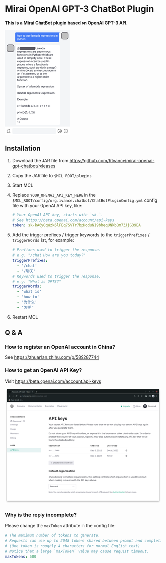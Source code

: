 # Mirai OpenAI GPT-3 ChatBot Plugin

**This is a Mirai ChatBot plugin based on OpenAI GPT-3 API.**

<img src="./assets/chatbot.png" alt="chatbot" style="zoom:33%;" />



## Installation

1. Download the JAR file from https://github.com/RIvance/mirai-openai-gpt-chatbot/releases

2. Copy the JAR file to `$MCL_ROOT/plugins`

3. Start MCL

4. Replace `YOUR_OPENAI_API_KEY_HERE` in the `$MCL_ROOT/config/org.ivance.chatbot/ChatBotPluginConfig.yml` config file with your OpenAI API key, like:

   ```yml
   # Your OpenAI API key, starts with `sk-`.
   # See https://beta.openai.com/account/api-keys
   token: sk-kA6y0qWzk6lFEq7SVTr7bpHoduNI9bheqUNkbQm7ZJjG39BA
   ```

5. Add the trigger prefixes / trigger keywords to the `triggerPrefixes` / `triggerWords` list, for example:

   ```yml
   # Prefixes used to trigger the response.
   # e.g. "/chat How are you today?"
   triggerPrefixes: 
     - '/chat'
     - '/聊天'
   # Keywords used to trigger the response.
   # e.g. "What is GPT3?"
   triggerWords: 
     - 'what is'
     - 'how to'
     - '为什么'
     - '怎样'
   ```

6. Restart MCL



## Q & A

### How to register an OpenAI account in China?

See https://zhuanlan.zhihu.com/p/589287744

### How to get an OpenAI API Key?

Visit https://beta.openai.com/account/api-keys

![](./assets/api-key.png)

### Why is the reply incomplete?

Please change the `maxToken` attribute in the config file:
```yml
# The maximum number of tokens to generate.
# Requests can use up to 2048 tokens shared between prompt and completion.
# (One token is roughly 4 characters for normal English text)
# Notice that a large `maxToken` value may cause request timeout.
maxTokens: 500
```
